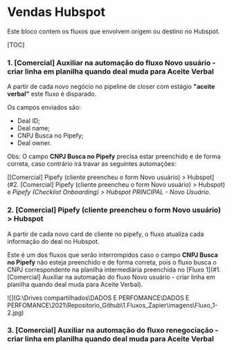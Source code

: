 # Vendas Hubspot

Este bloco contem os fluxos que envolvem origem ou destino no Hubspot.

[TOC]

### 1. [Comercial] Auxiliar na automação do fluxo Novo usuário - criar linha em planilha quando deal muda para Aceite Verbal

A partir de cada novo negócio no pipeline de closer com estágio **"aceite verbal"** este fluxo é disparado. 

Os campos enviados são:

* Deal ID;
* Deal name;
* CNPJ Busca no Pipefy;
* Deal owner.

Obs: O campo **CNPJ Busca no Pipefy** precisa estar preenchido e de forma correta, caso contrário irá travar as seguintes automações: 

[[Comercial] Pipefy (cliente preencheu o form Novo usuário) > Hubspot](#2. [Comercial] Pipefy (cliente preencheu o form Novo usuário) > Hubspot) e *Pipefy (Checklist Onboarding) > Hubspot PRINCIPAL - Novo Usuário*.

### 2. [Comercial] Pipefy (cliente preencheu o form Novo usuário) > Hubspot

A partir de cada novo card de cliente no pipefy, o fluxo atualiza cada informação do deal no Hubspot.

Este é um dos fluxos que serão interrompidos caso o campo **CNPJ Busca no Pipefy** não esteja preenchido e de forma correta, pois o fluxo busca o CNPJ correspondente na planilha intermediária preenchida no [Fluxo 1](#1. [Comercial] Auxiliar na automação do fluxo Novo usuário - criar linha em planilha quando deal muda para Aceite Verbal).



![](G:\Drives compartilhados\DADOS E PERFOMANCE\DADOS E PERFOMANCE\2021\Repositorio_Github\1.Fluxos_Zapier\imagens\Fluxo_1-2.jpg)



### 3. [Comercial] Auxiliar na automação do fluxo renegociação - criar linha em planilha quando deal muda para Aceite Verbal





